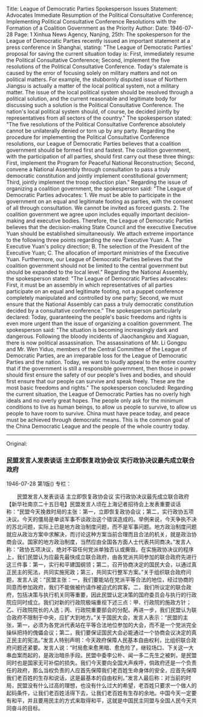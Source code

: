 Title: League of Democratic Parties Spokesperson Issues Statement: Advocates Immediate Resumption of the Political Consultative Conference; Implementing Political Consultative Conference Resolutions with the Formation of a Coalition Government as the Priority
Author: 
Date: 1946-07-28
Page: 1
Xinhua News Agency, Nanjing, 25th: The spokesperson for the League of Democratic Parties recently issued an important statement at a press conference in Shanghai, stating: "The League of Democratic Parties' proposal for saving the current situation today is: First, immediately resume the Political Consultative Conference; Second, implement the five resolutions of the Political Consultative Conference. Today's stalemate is caused by the error of focusing solely on military matters and not on political matters. For example, the stubbornly disputed issue of Northern Jiangsu is actually a matter of the local political system, not a military matter. The issue of the local political system should be resolved through a political solution, and the current reasonable and legitimate body for discussing such a solution is the Political Consultative Conference. The nation's local political system should, of course, be decided jointly by representatives from all sectors of the country." The spokesperson stated: "The five resolutions of the Political Consultative Conference absolutely cannot be unilaterally denied or torn up by any party. Regarding the procedure for implementing the Political Consultative Conference resolutions, our League of Democratic Parties believes that a coalition government should be formed first and fastest. The coalition government, with the participation of all parties, should first carry out these three things: First, implement the Program for Peaceful National Reconstruction; Second, convene a National Assembly through consultation to pass a truly democratic constitution and jointly implement constitutional government; Third, jointly implement the troop reduction plan." Regarding the issue of organizing a coalition government, the spokesperson said: "The League of Democratic Parties advocates: 1. We must be able to participate in the government on an equal and legitimate footing as parties, with the consent of all through consultation. We cannot be invited as forced guests. 2. The coalition government we agree upon includes equally important decision-making and executive bodies. Therefore, the League of Democratic Parties believes that the decision-making State Council and the executive Executive Yuan should be established simultaneously. We attach extreme importance to the following three points regarding the new Executive Yuan: A. The Executive Yuan's policy direction; B. The selection of the President of the Executive Yuan; C. The allocation of important ministries of the Executive Yuan. Furthermore, our League of Democratic Parties believes that the coalition government should not be limited to the central government but should be expanded to the local level." Regarding the National Assembly, the spokesperson stated: "The League of Democratic Parties advocates: First, it must be an assembly in which representatives of all parties participate on an equal and legitimate footing, not a puppet conference completely manipulated and controlled by one party; Second, we must ensure that the National Assembly can pass a truly democratic constitution decided by a consultative conference." The spokesperson particularly declared: Today, guaranteeing the people's basic freedoms and rights is even more urgent than the issue of organizing a coalition government. The spokesperson said: "The situation is becoming increasingly dark and dangerous. Following the bloody incidents of Jiaochangkou and Xiaguan, there is now political assassination. The assassinations of Mr. Li Gongpu and Mr. Wen Yiduo, members of the Central Committee of the League of Democratic Parties, are an irreparable loss for the League of Democratic Parties and the nation. Today, we want to loudly appeal to the entire country that if the government is still a responsible government, then those in power should first ensure the safety of our people's lives and bodies, and should first ensure that our people can survive and speak freely. These are the most basic freedoms and rights." The spokesperson concluded: Regarding the current situation, the League of Democratic Parties has no overly high ideals and no overly great hopes. The people only ask for the minimum conditions to live as human beings, to allow us people to survive, to allow us people to have room to survive. China must have peace today, and peace must be achieved through democratic means. This is the common goal of the China Democratic League and the people of the whole country today.



<hr /> 

Original: 


### 民盟发言人发表谈话  主立即恢复政协会议  实行政协决议最先成立联合政府

1946-07-28
第1版()
专栏：

　　民盟发言人发表谈话
    主立即恢复政协会议
    实行政协决议最先成立联合政府
    【新华社南京二十五日电】民盟发言人顷在上海记者招待会上发表重要谈话称：“民盟今天挽救时局的主张：第一，立即恢复政协会议；第二，实行政协五项决议。今天的僵局是单谈军事不谈政治这个错误造成的。举例来说，今天争执不决的苏北问题，实际上已是地方政治制度问题，而不是军事问题。地方政治制度问题就应从政治方案中求解决，而讨论这种方案当前合理而且合法的机关，就是政治协商会议。国家的地方政治制度，当然应由全国各方面人士代表共同商决。”发言人称：“政协五项决议，绝对不容任何党派单独否认或撕毁。在实施政协决议的程序上，我们民盟认为应最先最快成立联合政府，由各党派共同参加的联合政府先进行这三件事：第一，实行和平建国纲领；第二，召开协商决定的国民大会，以通过真正民主的宪法，共同实施宪政；第三，共同实行整军方案。”关于组织联合政府问题，发言人说：“民盟主张：一，我们要能站在党派平等合法的地位，经过协商的同意而参加政府，我们不能做被约请作被迫式的宾客。二，我们所议定的联合政府，包括决策与执行机关同等重要，因此民盟认定决策的国府委员会与执行的行政院应同时成立。我们对新的行政院极端重视下述三点：甲、行政院的施政方针；乙、行政院院长的人选；丙、行政院重要部会的分配。再进一步，我们民盟认为联合政府不限制于中央，应扩大到地方。”关于国民大会，发言人表示：“民盟的主张，第一，必须为各党派代表站在平等合法地位参加的大会，而不是一个党派完全操纵把持的傀儡会议；第二，我们要保证国民大会必能通过一个协商会议决定的真正民主的宪法。”发言人特别声明：今天政府保障人民基本自由权利，比组织联合政府问题还紧要。发言人说：“时局愈来愈黑暗、愈危险了，继较场口、下关这一大串血案而起的，是政治暗杀手段。民盟中委李公朴、闻一多二先生之被刺，是民盟同时也是国家无可补偿的损失。我们今天要向全国大声疾呼，倘政府还是一个负责任的政府，那么当权负责的人应首先保障我们老百姓生命身体的安全，应首先保障我们老百姓的生存和说话，这是最基本的自由权利。”发言人最后称：对当前的时局，民盟没有什么过高的理想，也没有什么过大的希望，老百姓只要求一个做人的起码条件，让我们老百姓活得下去，让我们老百姓有生存的余地。中国今天一定要有和平，并且要用民主的方式来取得和平，这就是中国民主同盟与全国人民今天共同奋斗的目标。
